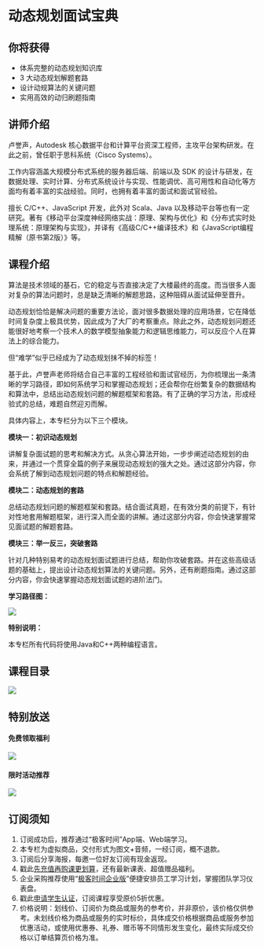 # 动态规划面试宝典

## 你将获得

*   体系完整的动态规划知识库
*   3 大动态规划解题套路
*   设计动规算法的关键问题
*   实用高效的动归刷题指南

  

## 讲师介绍

卢誉声，Autodesk 核心数据平台和计算平台资深工程师，主攻平台架构研发。在此之前，曾任职于思科系统（Cisco Systems）。

工作内容涵盖大规模分布式系统的服务器后端、前端以及 SDK 的设计与研发，在数据处理、实时计算、分布式系统设计与实现、性能调优、高可用性和自动化等方面均有着丰富的实战经验。同时，也拥有着丰富的面试和面试官经验。

擅长 C/C++、JavaScript 开发，此外对 Scala、Java 以及移动平台等也有一定研究。著有《移动平台深度神经网络实战：原理、架构与优化》和《分布式实时处理系统：原理架构与实现》，并译有《高级C/C++编译技术》和《JavaScript编程精解（原书第2版）》等。

  

## 课程介绍

算法是技术领域的基石，它的稳定与否直接决定了大楼最终的高度。而当很多人面对复杂的算法问题时，总是缺乏清晰的解题思路，这种阻碍从面试延伸至晋升。

动态规划恰恰是解决问题的重要方法论，面对很多数据处理的应用场景，它在降低时间复杂度上极具优势，因此成为了大厂的考察重点。除此之外，动态规划问题还能很好地考察一个技术人的数学模型抽象能力和逻辑思维能力，可以反应个人在算法上的综合能力。

但“难学”似乎已经成为了动态规划抹不掉的标签！

基于此，卢誉声老师将结合自己丰富的工程经验和面试官经历，为你梳理出一条清晰的学习路径，即如何系统学习和掌握动态规划；还会帮你在纷繁复杂的数据结构和算法中，总结出动态规划问题的解题框架和套路。有了正确的学习方法，形成经验式的总结，难题自然迎刃而解。

具体内容上，本专栏分为以下三个模块。

**模块一：初识动态规划**

讲解复杂面试题的思考和解决方式。从贪心算法开始，一步步阐述动态规划的由来，并通过一个贯穿全篇的例子来展现动态规划的强大之处。通过这部分内容，你会系统了解到动态规划问题的特点和解题经验。

**模块二：动态规划的套路**

总结动态规划问题的解题框架和套路。结合面试真题，在有效分类的前提下，有针对性地套用解题框架，进行深入而全面的讲解。通过这部分内容，你会快速掌握常见面试题的解题套路。

**模块三：举一反三，突破套路**

针对几种特别易考的动态规划面试题进行总结，帮助你攻破套路。并在这些高级话题的基础上，提出设计动态规划算法的关键问题。另外，还有刷题指南。通过这部分内容，你会快速掌握动态规划面试题的进阶法门。

**学习路径图：**

![](https://static001.geekbang.org/resource/image/56/0f/5605585d75b8ef128285bea9a7c86d0f.jpg)

**特别说明：**

本专栏所有代码将使用Java和C++两种编程语言。

  

## 课程目录

![](https://static001.geekbang.org/resource/image/94/84/948fca213a890dc991e9c5f7fcfd7e84.jpg)

  

## 特别放送

#### 免费领取福利

[![](https://static001.geekbang.org/resource/image/69/dc/69c52d08278a2164dc5b061ba342a5dc.jpg?wh=960x301)](https://time.geekbang.org/article/427012)

  

#### 限时活动推荐

[![](https://static001.geekbang.org/resource/image/67/a0/6720f5d50b4b38abbf867facdef728a0.png?wh=1035x360)](https://shop18793264.m.youzan.com/wscgoods/detail/2fmoej9krasag5p?dc_ps=2913145716543073286.200001)

  

## 订阅须知

1.  订阅成功后，推荐通过“极客时间”App端、Web端学习。
2.  本专栏为虚拟商品，交付形式为图文+音频，一经订阅，概不退款。
3.  订阅后分享海报，每邀一位好友订阅有现金返现。
4.  戳此[先充值再购课更划算](https://shop18793264.m.youzan.com/wscgoods/detail/2fmoej9krasag5p?scan=1&activity=none&from=kdt&qr=directgoods_1541158976&shopAutoEnter=1)，还有最新课表、超值赠品福利。
5.  企业采购推荐使用“[极客时间企业版](https://b.geekbang.org/?utm_source=geektime&utm_medium=columnintro&utm_campaign=newregister&gk_source=2021020901_gkcolumnintro_newregister)”便捷安排员工学习计划，掌握团队学习仪表盘。
6.  戳此[申请学生认证](https://promo.geekbang.org/activity/student-certificate?utm_source=geektime&utm_medium=caidanlan1)，订阅课程享受原价5折优惠。
7.  价格说明：划线价、订阅价为商品或服务的参考价，并非原价，该价格仅供参考。未划线价格为商品或服务的实时标价，具体成交价格根据商品或服务参加优惠活动，或使用优惠券、礼券、赠币等不同情形发生变化，最终实际成交价格以订单结算页价格为准。
